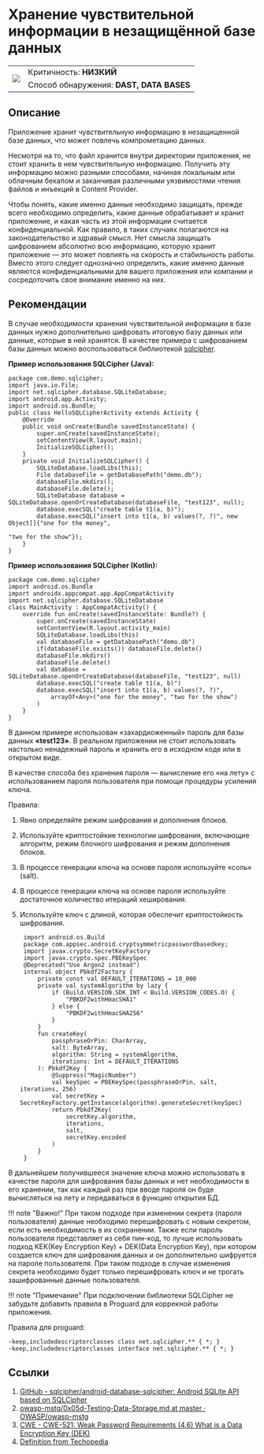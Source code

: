 # Хранение чувствительной информации в незащищённой базе данных

<table class='noborder'>
    <colgroup>
      <col/>
      <col/>
    </colgroup>
    <tbody>
      <tr>
        <td rowspan="2"><img src="../../../img/defekt_nizkij.png"/></td>
        <td>Критичность:<strong> НИЗКИЙ</strong></td>
      </tr>
      <tr>
        <td>Способ обнаружения:<strong> DAST, DATA BASES</strong></td>
      </tr>
    </tbody>
</table>

## Описание

Приложение хранит чувствительную информацию в незащищенной базе данных, что может повлечь компрометацию данных. 

Несмотря на то, что файл хранится внутри директории приложения, не стоит хранить в нем чувствительную информацию. Получить эту информацию можно разными способами, начиная локальным или облачным бекапом и заканчивая различными уязвимостями чтения файлов и инъекций в Content Provider.

Чтобы понять, какие именно данные необходимо защищать, прежде всего необходимо определить, какие данные обрабатывает и хранит приложение, и какая часть из этой информации считается конфиденциальной. Как правило, в таких случаях полагаются на законодательство и здравый смысл. Нет смысла защищать шифрованием абсолютно всю информацию, которую хранит приложение — это может повлиять на скорость и стабильность работы. Вместо этого следует однозначно определить, какие именно данные являются конфиденциальными для вашего приложения или компании и сосредоточить свое внимание именно на них.

## Рекомендации

В случае необходимости хранения чувствительной информации в базе данных нужно дополнительно шифровать итоговую базу данных или данные, которые в ней хранятся. В качестве примера с шифрованием базы данных можно воспользоваться библиотекой [sqlcipher](https://github.com/sqlcipher/sqlcipher).

**Пример использования SQLCipher (Java):**

    package com.demo.sqlcipher;
    import java.io.File;
    import net.sqlcipher.database.SQLiteDatabase;
    import android.app.Activity;
    import android.os.Bundle;
    public class HelloSQLCipherActivity extends Activity {
        @Override
        public void onCreate(Bundle savedInstanceState) {
            super.onCreate(savedInstanceState);
            setContentView(R.layout.main);
            InitializeSQLCipher();
        }
        private void InitializeSQLCipher() {
            SQLiteDatabase.loadLibs(this);
            File databaseFile = getDatabasePath("demo.db");
            databaseFile.mkdirs();
            databaseFile.delete();
            SQLiteDatabase database = SQLiteDatabase.openOrCreateDatabase(databaseFile, "test123", null);
            database.execSQL("create table t1(a, b)");
            database.execSQL("insert into t1(a, b) values(?, ?)", new Object[]{"one for the money",
                                                                            "two for the show"});
        }
    }

**Пример использования SQLCipher (Kotlin):**

    package com.demo.sqlcipher
    import android.os.Bundle
    import androidx.appcompat.app.AppCompatActivity
    import net.sqlcipher.database.SQLiteDatabase
    class MainActivity : AppCompatActivity() {
        override fun onCreate(savedInstanceState: Bundle?) {
            super.onCreate(savedInstanceState)
            setContentView(R.layout.activity_main)
            SQLiteDatabase.loadLibs(this)
            val databaseFile = getDatabasePath("demo.db")
            if(databaseFile.exists()) databaseFile.delete()
            databaseFile.mkdirs()
            databaseFile.delete()
            val database = SQLiteDatabase.openOrCreateDatabase(databaseFile, "test123", null)
            database.execSQL("create table t1(a, b)")
            database.execSQL("insert into t1(a, b) values(?, ?)",
                arrayOf<Any>("one for the money", "two for the show")
            )
        }
    }

В данном примере использован «захардкоженный» пароль для базы данных **«test123»**. В реальном приложении не стоит использовать настолько ненадежный пароль и хранить его в исходном коде или в открытом виде.

В качестве способа без хранения пароля — вычисление его «на лету» с использованием пароля пользователя при помощи процедуры усиления ключа.

Правила:

1. Явно определяйте режим шифрования и дополнения блоков.
2. Используйте криптостойкие технологии шифрования, включающие алгоритм, режим блочного шифрования и режим дополнения блоков.
3. В процессе генерации ключа на основе пароля используйте «соль» (salt).
4. В процессе генерации ключа на основе пароля используйте достаточное количество итераций хеширования.
5. Используйте ключ с длиной, которая обеспечит криптостойкость шифрования.
 
        import android.os.Build
        package com.appsec.android.cryptsymmetricpasswordbasedkey;
        import javax.crypto.SecretKeyFactory
        import javax.crypto.spec.PBEKeySpec
        @Deprecated("Use Argon2 instead")
        internal object Pbkdf2Factory {
            private const val DEFAULT_ITERATIONS = 10_000
            private val systemAlgorithm by lazy {
                if (Build.VERSION.SDK_INT < Build.VERSION_CODES.O) {
                    "PBKDF2withHmacSHA1"
                } else {
                    "PBKDF2withHmacSHA256"
                }
            }
            fun createKey(
                passphraseOrPin: CharArray,
                salt: ByteArray,
                algorithm: String = systemAlgorithm,
                iterations: Int = DEFAULT_ITERATIONS
            ): Pbkdf2Key {
                @Suppress("MagicNumber")
                val keySpec = PBEKeySpec(passphraseOrPin, salt, iterations, 256)
                val secretKey = SecretKeyFactory.getInstance(algorithm).generateSecret(keySpec)
                return Pbkdf2Key(
                    secretKey.algorithm,
                    iterations,
                    salt,
                    secretKey.encoded
                )
            }
        }

В дальнейшем получившееся значение ключа можно использовать в качестве пароля для шифрования базы данных и нет необходимости в его хранении,  так как каждый раз при вводе пароля он буде вычисляться на лету и передаваться в функцию открытия БД.

!!! note "Важно!"
    При таком подходе при изменении секрета (пароля пользователя) данные необходимо перешифровать с новым секретом, если есть необходимость в их сохранении. Также если пароль пользователя представляет из себя пин-код, то лучше использовать подход KEK(Key Encryption Key) + DEK(Data Encryption Key), при котором создается ключ для шифрования данных и он дополнительно шифруется на пароле пользователя. При таком подходе в случае изменения секрета необходимо будет только перешифровать ключ и не трогать зашифрованные данные пользователя.
 
!!! note "Примечание"
    При подключении библиотеки SQLCipher не забудьте добавить правила в Proguard для коррекной работы приложения.

Правила для proguard:

    -keep,includedescriptorclasses class net.sqlcipher.** { *; }
    -keep,includedescriptorclasses interface net.sqlcipher.** { *; }

## Ссылки

1. [GitHub - sqlcipher/android-database-sqlcipher: Android SQLite API based on SQLCipher](https://github.com/sqlcipher/android-database-sqlcipher)
2. [owasp-mstg/0x05d-Testing-Data-Storage.md at master · OWASP/owasp-mstg](https://github.com/OWASP/owasp-mstg/blob/master/Document/0x05d-Testing-Data-Storage.md#sqlite-databases-encrypted)
3. [CWE - CWE-521: Weak Password Requirements (4.6) What is a Data Encryption Key (DEK)](https://cwe.mitre.org/data/definitions/521.html)
4. [Definition from Techopedia](https://www.techopedia.com/definition/5660/data-encryption-key-dek)